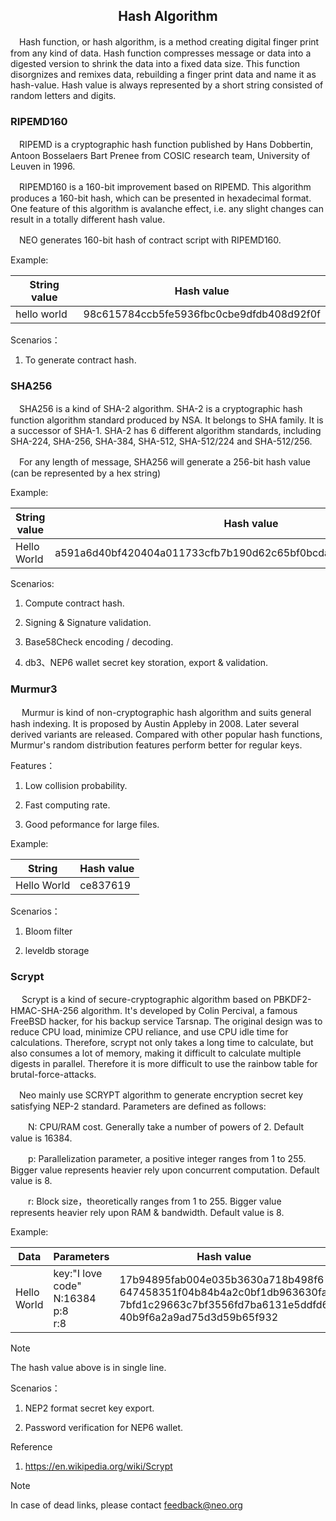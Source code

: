 ﻿<center><h2> Hash Algorithm </h2></center>

　Hash function, or hash algorithm, is a method creating digital finger print from any kind of data. Hash function compresses message or data into a digested version to shrink the data into a fixed data size. This function disorgnizes and remixes data, rebuilding a finger print data and name it as hash-value. Hash value is always represented by a short string consisted of random letters and digits.

### RIPEMD160 

​　RIPEMD is a cryptographic hash function published by Hans Dobbertin, Antoon Bosselaers Bart Prenee from COSIC research team, University of Leuven in 1996.

　RIPEMD160 is a 160-bit improvement based on RIPEMD. This algorithm produces a 160-bit hash, which can be presented in hexadecimal format. One feature of this algorithm is avalanche effect, i.e. any slight changes can result in a totally different hash value.

​　NEO generates 160-bit hash of contract script with RIPEMD160.

Example:

| String value | Hash value                                   |
| ----------- | ---------------------------------------- |
| hello world | 98c615784ccb5fe5936fbc0cbe9dfdb408d92f0f |


Scenarios：

1. To generate contract hash.



### SHA256 

　SHA256 is a kind of SHA-2 algorithm. SHA-2 is a cryptographic hash function algorithm standard produced by NSA. It belongs to SHA family. It is a successor of SHA-1. SHA-2 has 6 different algorithm standards, including SHA-224, SHA-256, SHA-384, SHA-512, SHA-512/224 and SHA-512/256.

　For any length of message, SHA256 will generate a 256-bit hash value (can be represented by a hex string)

Example:

| String value | Hash value                                                       |
| ----------- | ------------------------------------------------------------ |
| Hello World | a591a6d40bf420404a011733cfb7b190d62c65bf0bcda32b57b277d9ad9f146e |

Scenarios:

1. Compute contract hash.

2. Signing & Signature validation.

3. Base58Check encoding / decoding.

4. db3、NEP6 wallet secret key storation, export & validation.



### Murmur3 

　  Murmur is kind of non-cryptographic hash algorithm and suits general hash indexing. It is proposed by Austin Appleby in 2008. Later several derived variants are released. Compared with other popular hash functions, Murmur's random distribution features perform better for regular keys.

Features：

   1. Low collision probability.
   
   2. Fast computing rate.

   3. Good peformance for large files.

Example:

| String | Hash value |
| ---|---|
| Hello World |ce837619 |


Scenarios：

1. Bloom filter

2. leveldb storage

### Scrypt

　  Scrypt is a kind of secure-cryptographic algorithm based on PBKDF2-HMAC-SHA-256 algorithm. It's developed by Colin Percival, a famous FreeBSD hacker, for his backup service Tarsnap.
The original design was to reduce CPU load, minimize CPU reliance, and use CPU idle time for calculations.
Therefore, scrypt not only takes a long time to calculate, but also consumes a lot of memory, making it difficult to calculate multiple digests in parallel.
Therefore it is more difficult to use the rainbow table for brutal-force-attacks.

​　Neo mainly use SCRYPT algorithm to generate encryption secret key satisfying NEP-2 standard. Parameters are defined as follows:

　　N: CPU/RAM cost. Generally take a number of powers of 2. Default value is 16384.

　　p: Parallelization parameter, a positive integer ranges from 1 to 255. Bigger value represents heavier rely upon concurrent computation. Default value is 8.

　　r: Block size，theoretically ranges from 1 to 255. Bigger value represents heavier rely upon RAM & bandwidth. Default value is 8.

Example:

| Data | Parameters  | Hash value  |
|---|---|---|
| Hello World | key:"I love code"<br>N:16384<br>p:8<br>r:8 | 17b94895fab004e035b3630a718b498f6<br>647458351f04b84b4a2c0bf1db963630fa<br>7bfd1c29663c7bf3556fd7ba6131e5ddfd6<br>40b9f6a2a9ad75d3d59b65f932 |

> [!NOTE]
> The hash value above is in single line.



Scenarios：

1. NEP2 format secret key export.

2. Password verification for NEP6 wallet.

Reference

1. <https://en.wikipedia.org/wiki/Scrypt>

> [!NOTE]
> In case of dead links, please contact <feedback@neo.org>

